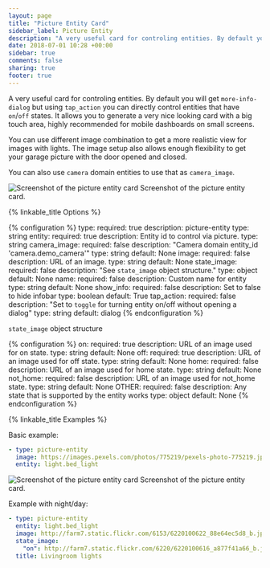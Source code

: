 ```yaml
---
layout: page
title: "Picture Entity Card"
sidebar_label: Picture Entity
description: "A very useful card for controling entities. By default you will get `more-info-dialog` but using `tap_action` you can directly control entities that have `on`/`off` states."
date: 2018-07-01 10:28 +00:00
sidebar: true
comments: false
sharing: true
footer: true
---
```


A very useful card for controling entities. By default you will get `more-info-dialog` but using `tap_action` you can directly control entities that have `on`/`off` states. It allows you to generate a very nice looking card with a big touch area, highly recommended for mobile dashboards on small screens.

You can use different image combination to get a more realistic view for images with lights. The image setup also allows enough flexibility to get your garage picture with the door opened and closed.

You can also use `camera` domain entities to use that as `camera_image`.

<p class='img'>
<img src='/images/lovelace/lovelace_picture_entity.gif' alt='Screenshot of the picture entity card'>
Screenshot of the picture entity card.
</p>

{% linkable_title Options %}

{% configuration %}
type:
  required: true
  description: picture-entity
  type: string
entity:
  required: true
  description: Entity id to control via picture.
  type: string
camera_image:
  required: false
  description: "Camera domain entity_id 'camera.demo_camera'"
  type: string
  default: None
image:
  required: false
  description: URL of an image.
  type: string
  default: None
state_image:
  required: false
  description: "See `state_image` object structure."
  type: object
  default: None
name:
  required: false
  description: Custom name for entity
  type: string
  default: None
show_info:
  required: false
  description: Set to false to hide infobar
  type: boolean
  default: True
tap_action:
  required: false
  description: "Set to `toggle` for turning entity on/off without opening a dialog"
  type: string
  default: dialog
{% endconfiguration %}

`state_image` object structure

{% configuration %}
on:
  required: true
  description: URL of an image used for on state.
  type: string
  default: None
off:
  required: true
  description: URL of an image used for off state.
  type: string
  default: None
home:
  required: false
  description: URL of an image used for home state.
  type: string
  default: None
not_home:
  required: false
  description: URL of an image used for not_home state.
  type: string
  default: None
OTHER:
  required: false
  description: Any state that is supported by the entity works
  type: object
  default: None
{% endconfiguration %}

{% linkable_title Examples %}

Basic example:

```yaml
- type: picture-entity
  image: https://images.pexels.com/photos/775219/pexels-photo-775219.jpeg?auto=compress&cs=tinysrgb&dpr=2&h=295&w=490
  entity: light.bed_light
```

<p class='img'>
<img src='/images/lovelace/lovelace_picture_entity_2.gif' alt='Screenshot of the picture entity card'>
Screenshot of the picture entity card.
</p>

Example with night/day:

```yaml
- type: picture-entity
  entity: light.bed_light
  image: http://farm7.static.flickr.com/6153/6220100622_88e64ec5d8_b.jpg
  state_image:
    "on": http://farm7.static.flickr.com/6220/6220100616_a877f41a66_b.jpg
  title: Livingroom lights
```
